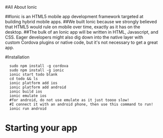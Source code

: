 #All About Ionic

##Ionic is an HTML5 mobile app development framework targeted at building hybrid mobile apps.
##We built Ionic because we strongly believed that HTML5 would rule on mobile over time, exactly as it has on the desktop.
##The bulk of an Ionic app will be written in HTML, Javascript, and CSS. Eager developers might also dig down into the native layer with custom Cordova plugins or native code, but it's not necessary to get a great app.

#Installation

```
  sudo npm install -g cordova
  sudo npm install -g ionic
  ionic start todo blank
  cd todo && ls
  ionic platform add ios
  ionic platform add android
  ionic build ios
  ionic emulate ios
  #for android, do not use emulate as it just toooo slow!
  #I connect it with an android phone, then use this command to run!
  ionic run android

```

# Starting your app
